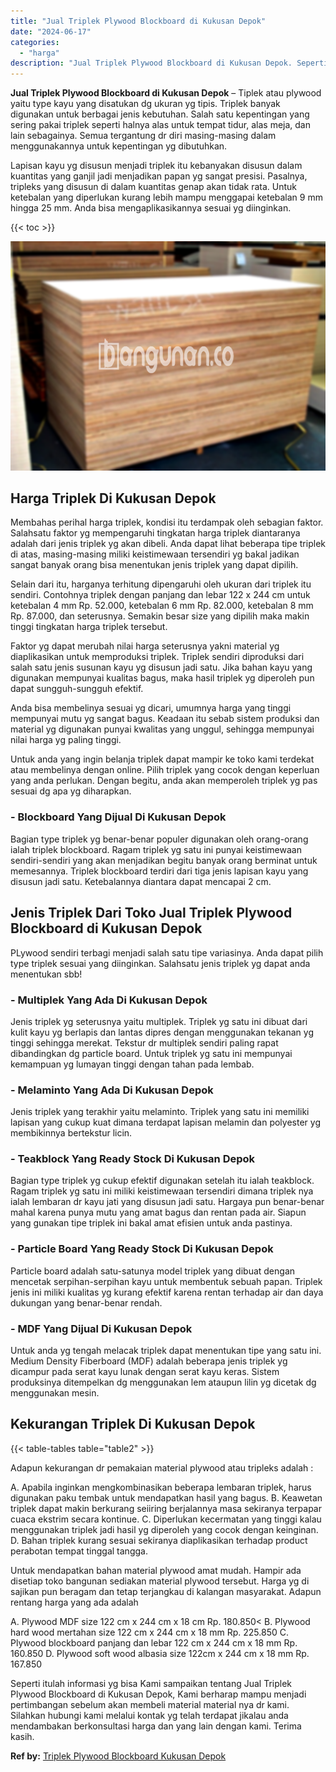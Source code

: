 ```yaml
---
title: "Jual Triplek Plywood Blockboard di Kukusan Depok"
date: "2024-06-17"
categories: 
  - "harga"
description: "Jual Triplek Plywood Blockboard di Kukusan Depok. Seperti itulah informasi yg bisa Kami sampaikan tentang Jual Triplek Plywood Blockboard di Kukusan Depok, K..."
---
```


**Jual Triplek Plywood Blockboard di Kukusan Depok** – Tiplek atau plywood yaitu type kayu yang disatukan dg ukuran yg tipis. Triplek banyak digunakan untuk berbagai jenis kebutuhan. Salah satu kepentingan yang sering pakai triplek seperti halnya alas untuk tempat tidur, alas meja, dan lain sebagainya. Semua tergantung dr diri masing-masing dalam menggunakannya untuk kepentingan yg dibutuhkan.

Lapisan kayu yg disusun menjadi triplek itu kebanyakan disusun dalam kuantitas yang ganjil jadi menjadikan papan yg sangat presisi. Pasalnya, tripleks yang disusun di dalam kuantitas genap akan tidak rata. Untuk ketebalan yang diperlukan kurang lebih mampu menggapai ketebalan 9 mm hingga 25 mm. Anda bisa mengaplikasikannya sesuai yg diinginkan.

{{< toc >}}

![Jual Triplek Plywood Blockboard di Kukusan Depok](/images/jual-triplek-murah-36.png)

## Harga Triplek Di Kukusan Depok

Membahas perihal harga triplek, kondisi itu terdampak oleh sebagian faktor. Salahsatu faktor yg mempengaruhi tingkatan harga triplek diantaranya adalah dari jenis triplek yg akan dibeli. Anda dapat lihat beberapa tipe triplek di atas, masing-masing miliki keistimewaan tersendiri yg bakal jadikan sangat banyak orang bisa menentukan jenis triplek yang dapat dipilih.

Selain dari itu, harganya terhitung dipengaruhi oleh ukuran dari triplek itu sendiri. Contohnya triplek dengan panjang dan lebar 122 x 244 cm untuk ketebalan 4 mm Rp. 52.000, ketebalan 6 mm Rp. 82.000, ketebalan 8 mm Rp. 87.000, dan seterusnya. Semakin besar size yang dipilih maka makin tinggi tingkatan harga triplek tersebut.

Faktor yg dapat merubah nilai harga seterusnya yakni material yg diaplikasikan untuk memproduksi triplek. Triplek sendiri diproduksi dari salah satu jenis susunan kayu yg disusun jadi satu. Jika bahan kayu yang digunakan mempunyai kualitas bagus, maka hasil triplek yg diperoleh pun dapat sungguh-sungguh efektif.

Anda bisa membelinya sesuai yg dicari, umumnya harga yang tinggi mempunyai mutu yg sangat bagus. Keadaan itu sebab sistem produksi dan material yg digunakan punyai kwalitas yang unggul, sehingga mempunyai nilai harga yg paling tinggi.

Untuk anda yang ingin belanja triplek dapat mampir ke toko kami terdekat atau membelinya dengan online. Pilih triplek yang cocok dengan keperluan yang anda perlukan. Dengan begitu, anda akan memperoleh triplek yg pas sesuai dg apa yg diharapkan.

### \- Blockboard Yang Dijual Di Kukusan Depok

Bagian type triplek yg benar-benar populer digunakan oleh orang-orang ialah triplek blockboard. Ragam triplek yg satu ini punyai keistimewaan sendiri-sendiri yang akan menjadikan begitu banyak orang berminat untuk memesannya. Triplek blockboard terdiri dari tiga jenis lapisan kayu yang disusun jadi satu. Ketebalannya diantara dapat mencapai 2 cm.

## Jenis Triplek Dari Toko Jual Triplek Plywood Blockboard di Kukusan Depok

PLywood sendiri terbagi menjadi salah satu tipe variasinya. Anda dapat pilih type triplek sesuai yang diinginkan. Salahsatu jenis triplek yg dapat anda menentukan sbb!

### \- Multiplek Yang Ada Di Kukusan Depok

Jenis triplek yg seterusnya yaitu multiplek. Triplek yg satu ini dibuat dari kulit kayu yg berlapis dan lantas dipres dengan menggunakan tekanan yg tinggi sehingga merekat. Tekstur dr multiplek sendiri paling rapat dibandingkan dg particle board. Untuk triplek yg satu ini mempunyai kemampuan yg lumayan tinggi dengan tahan pada lembab.

### \- Melaminto Yang Ada Di Kukusan Depok

Jenis triplek yang terakhir yaitu melaminto. Triplek yang satu ini memiliki lapisan yang cukup kuat dimana terdapat lapisan melamin dan polyester yg membikinnya bertekstur licin.

### \- Teakblock Yang Ready Stock Di Kukusan Depok

Bagian type triplek yg cukup efektif digunakan setelah itu ialah teakblock. Ragam triplek yg satu ini miliki keistimewaan tersendiri dimana triplek nya ialah lembaran dr kayu jati yang disusun jadi satu. Hargaya pun benar-benar mahal karena punya mutu yang amat bagus dan rentan pada air. Siapun yang gunakan tipe triplek ini bakal amat efisien untuk anda pastinya.

### \- Particle Board Yang Ready Stock Di Kukusan Depok

Particle board adalah satu-satunya model triplek yang dibuat dengan mencetak serpihan-serpihan kayu untuk membentuk sebuah papan. Triplek jenis ini miliki kualitas yg kurang efektif karena rentan terhadap air dan daya dukungan yang benar-benar rendah.

### \- MDF Yang Dijual Di Kukusan Depok

Untuk anda yg tengah melacak triplek dapat menentukan tipe yang satu ini. Medium Density Fiberboard (MDF) adalah beberapa jenis triplek yg dicampur pada serat kayu lunak dengan serat kayu keras. Sistem produksinya ditempelkan dg menggunakan lem ataupun lilin yg dicetak dg menggunakan mesin.

## Kekurangan Triplek Di Kukusan Depok

{{< table-tables table="table2" >}}

Adapun kekurangan dr pemakaian material plywood atau tripleks adalah :

A. Apabila inginkan mengkombinasikan beberapa lembaran triplek, harus digunakan paku tembak untuk mendapatkan hasil yang bagus. B. Keawetan triplek dapat makin berkurang seiiring berjalannya masa sekiranya terpapar cuaca ekstrim secara kontinue. C. Diperlukan kecermatan yang tinggi kalau menggunakan triplek jadi hasil yg diperoleh yang cocok dengan keinginan. D. Bahan triplek kurang sesuai sekiranya diaplikasikan terhadap product perabotan tempat tinggal tangga.

Untuk mendapatkan bahan material plywood amat mudah. Hampir ada disetiap toko bangunan sediakan material plywood tersebut. Harga yg di sajikan pun beragam dan tetap terjangkau di kalangan masyarakat. Adapun rentang harga yang ada adalah

A. Plywood MDF size 122 cm x 244 cm x 18 cm Rp. 180.850< B. Plywood hard wood mertahan size 122 cm x 244 cm x 18 mm Rp. 225.850 C. Plywood blockboard panjang dan lebar 122 cm x 244 cm x 18 mm Rp. 160.850 D. Plywood soft wood albasia size 122cm x 244 cm x 18 mm Rp. 167.850

Seperti itulah informasi yg bisa Kami sampaikan tentang Jual Triplek Plywood Blockboard di Kukusan Depok, Kami berharap mampu menjadi pertimbangan sebelum akan membeli material material nya dr kami. Silahkan hubungi kami melalui kontak yg telah terdapat jikalau anda mendambakan berkonsultasi harga dan yang lain dengan kami. Terima kasih.

**Ref by:** [Triplek Plywood Blockboard Kukusan Depok](https://id.wikipedia.org/wiki/Triplek)
